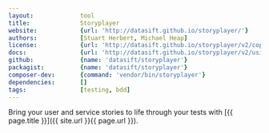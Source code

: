 ```yaml
---
layout:             tool
title:              Storyplayer
website:            {url: 'http://datasift.github.io/storyplayer/'} 
authors:            [Stuart Herbert, Michael Heap]
license:            {url: 'http://datasift.github.io/storyplayer/v2/copyright.html', label: 'BSD-3-Clause'} 
docs:               {url: 'http://datasift.github.io/storyplayer/v2/using/index.html'} 
github:             {name: 'datasift/storyplayer'} 
packagist:          {name: 'datasift/storyplayer'}
composer-dev:       {command: 'vendor/bin/storyplayer'}
dependencies:       []
tags:               [testing, bdd]
---
```


Bring your user and service stories to life through your tests with [{{ page.title }}]({{ site.url }}{{ page.url }}).

<!--more--> 
